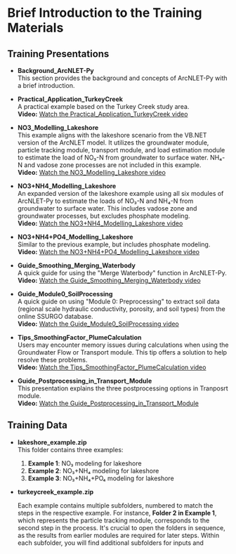 # Brief Introduction to the Training Materials

## Training Presentations

- **Background_ArcNLET-Py**  
  This section provides the background and concepts of ArcNLET-Py with a brief introduction.  

- **Practical_Application_TurkeyCreek**  
  A practical example based on the Turkey Creek study area.  
  **Video:** [Watch the Practical_Application_TurkeyCreek video](https://www.youtube.com/watch?v=NLeYeUUXcj0&t=1254s&ab_channel=MingYe)

- **NO3_Modelling_Lakeshore**  
  This example aligns with the lakeshore scenario from the VB.NET version of the ArcNLET model. It utilizes the groundwater module, particle tracking module, transport module, and load estimation module to estimate the load of NO₃-N from groundwater to surface water. NH₄-N and vadose zone processes are not included in this example.  
  **Video:** [Watch the NO3_Modelling_Lakeshore video](https://www.youtube.com/watch?v=eDgjHmFEEN8&t=7s&ab_channel=MingYe)

- **NO3+NH4_Modelling_Lakeshore**  
  An expanded version of the lakeshore example using all six modules of ArcNLET-Py to estimate the loads of NO₃-N and NH₄-N from groundwater to surface water. This includes vadose zone and groundwater processes, but excludes phosphate modeling.  
  **Video:** [Watch the NO3+NH4_Modelling_Lakeshore video](https://www.youtube.com/watch?v=GZNDaH6TJ3U&ab_channel=MingYe)

- **NO3+NH4+PO4_Modelling_Lakeshore**  
  Similar to the previous example, but includes phosphate modeling.  
  **Video:** [Watch the NO3+NH4+PO4_Modelling_Lakeshore video](https://www.youtube.com/watch?v=nz28jB8KQQ0&ab_channel=MingYe)

- **Guide_Smoothing_Merging_Waterbody**  
  A quick guide for using the "Merge Waterbody" function in ArcNLET-Py.  
  **Video:** [Watch the Guide_Smoothing_Merging_Waterbody video](https://www.youtube.com/watch?v=h8Da7uWfCT0&t=1s&ab_channel=MingYe)

- **Guide_Module0_SoilProcessing**  
  A quick guide on using "Module 0: Preprocessing" to extract soil data (regional scale hydraulic conductivity, porosity, and soil types) from the online SSURGO database.  
  **Video:** [Watch the Guide_Module0_SoilProcessing video](https://www.youtube.com/watch?v=TfUKjmSuaPo&ab_channel=MingYe)

- **Tips_SmoothingFactor_PlumeCalculation**  
  Users may encounter memory issues during calculations when using the Groundwater Flow or Transport module. This tip offers a solution to help resolve these problems.  
  **Video:** [Watch the Tips_SmoothingFactor_PlumeCalculation video](https://www.youtube.com/watch?v=Qxkt40PH5_M&ab_channel=MingYe)

- **Guide_Postprocessing_in_Transport_Module**  
  This presentation explains the three postprocessing options in Tranposrt module.  
  **Video:** [Watch the Guide_Postprocessing_in_Transport_Module](https://www.youtube.com/watch?v=6853VG00lME&t=7s&ab_channel=MingYe)

## Training Data

- **lakeshore_example.zip**  
  This folder contains three examples:  
  1. **Example 1**: NO₃ modeling for lakeshore  
  2. **Example 2**: NO₃+NH₄ modeling for lakeshore  
  3. **Example 3**: NO₃+NH₄+PO₄ modeling for lakeshore  
- **turkeycreek_example.zip**  

  Each example contains multiple subfolders, numbered to match the steps in the respective example. For instance, **Folder 2 in Example 1**, which represents the particle tracking module, corresponds to the second step in the process. It's crucial to open the folders in sequence, as the results from earlier modules are required for later steps. Within each subfolder, you will find additional subfolders for inputs and
